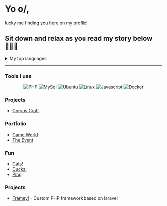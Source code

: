 # Yo o/,
lucky me finding you here on my profile!

Sit down and relax as you read my story below 🧘‍♀🔥
---

<details>
<summary>My top languages</summary>

| Rank | Languages |
|-----:|-----------|
|     1| MySQL     |
|     2| PHP       |
|     3| Python    |
|     4| Bash      |
> Draw something on the endlessly vast white tomorrow.
</details>

-----

### Tools I use
<div align="center">
    <img src="https://img.shields.io/badge/PHP-6495ED?logo=php&logoColor=white&style=for-the-badge" alt="PHP">
    <img src="https://img.shields.io/badge/mysql-00758F?logo=mySql&logoColor=white&style=for-the-badge" alt="MySql">
    <img src="https://img.shields.io/badge/Ubuntu-E95420?logo=ubuntu&logoColor=white&style=for-the-badge" alt="Ubuntu">
    <img src="https://img.shields.io/badge/-Linux-grey?logo=linux&style=for-the-badge" alt="Linux">
    <img src="https://img.shields.io/badge/Javascript-f0db4f?logo=javascript&logoColor=323330&style=for-the-badge" alt="Javascript">
    <img src="https://img.shields.io/badge/Docker-0db7ed?logo=docker&logoColor=white&style=for-the-badge" alt="Docker">
</div>

### Projects
- [Corvus Craft](https://lnikol.duckdns.org/corvus-craft/)

### Portfolio
- [Game World](https://lnikol.duckdns.org/portfolio/game-world/)
- [The Event](https://lnikol.duckdns.org/portfolio/the-event/)

### Fun
- [Cats!](https://lnikol.duckdns.org/cat/)
- [Ducks!](https://lnikol.duckdns.org/duck/)
- [Ping](https://lnikol.duckdns.org/ping/)

### Projects
- [Framey!](https://github.com/lnikoI/framey) - Custom PHP framework based on laravel
